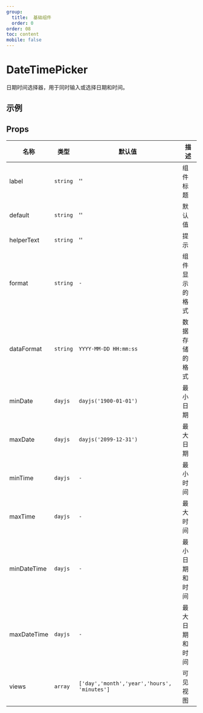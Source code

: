 ```yaml
---
group:
  title:  基础组件
  order: 0
order: 08
toc: content
mobile: false
---
```


# DateTimePicker

日期时间选择器，用于同时输入或选择日期和时间。

## 示例

<code src="./examples/DateTimePicker" compact background="#fff"></code>



## Props

| 名称        | 类型     | 默认值                                      | 描述           |
| ----------- | -------- | ------------------------------------------- | -------------- |
| label       | `string` | ''                                          | 组件标题       |
| default     | `string` | ''                                          | 默认值         |
| helperText  | `string` | ''                                          | 提示           |
| format      | `string` | `-`                                         | 组件显示的格式 |
| dataFormat  | `string` | `YYYY-MM-DD HH:mm:ss`                       | 数据存储的格式 |
| minDate     | `dayjs`  | `dayjs('1900-01-01')`                       | 最小日期       |
| maxDate     | `dayjs`  | `dayjs('2099-12-31')`                       | 最大日期       |
| minTime     | `dayjs`  | `-`                                         | 最小时间       |
| maxTime     | `dayjs`  | `-`                                         | 最大时间       |
| minDateTime | `dayjs`  | `-`                                         | 最小日期和时间 |
| maxDateTime | `dayjs`  | `-`                                         | 最大日期和时间 |
| views       | `array`  | `['day','month','year','hours', 'minutes']` | 可见视图       |
